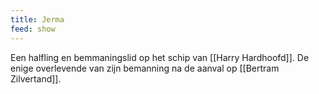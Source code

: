 ```yaml
---
title: Jerma
feed: show
---
```


Een halfling en bemmaningslid op het schip van [[Harry Hardhoofd]]. De enige overlevende van zijn bemanning na de aanval op [[Bertram Zilvertand]].